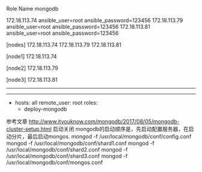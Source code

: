 Role Name mongodb

172.18.113.74 ansible_user=root  ansible_password=123456
172.18.113.79 ansible_user=root  ansible_password=123456
172.18.113.81 ansible_user=root  ansible_password=123456

[nodes]
172.18.113.74
172.18.113.79
172.18.113.81


[node1]
172.18.113.74

[node2]
172.18.113.79

[node3]
172.18.113.81


------------------------------
---
- hosts: all
  remote_user: root
  roles:
    - deploy-mongodb

参考文章
http://www.ityouknow.com/mongodb/2017/08/05/mongodb-cluster-setup.html
启动关闭
mongodb的启动顺序是，先启动配置服务器，在启动分片，最后启动mongos.
mongod -f /usr/local/mongodb/conf/config.conf
mongod -f /usr/local/mongodb/conf/shard1.conf
mongod -f /usr/local/mongodb/conf/shard2.conf
mongod -f /usr/local/mongodb/conf/shard3.conf
mongod -f /usr/local/mongodb/conf/mongos.conf